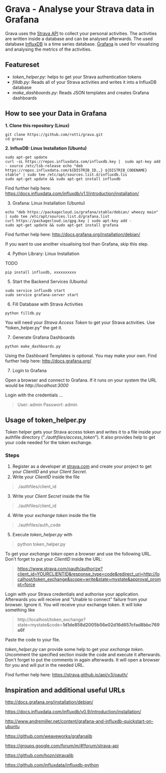 Grava - Analyse your Strava data in Grafana
=============================

Grava uses the [Strava API](https://strava.github.io/api/) to collect your personal activities. The activities are written inside a database and can be analysed afterwards.
The used database [InfluxDB](https://www.influxdata.com/) is a time series database. [Grafana](http://grafana.org/) is used for visualizing and analysing the metrics of the activities.


## Featureset
* *token_helper.py*: helps to get your Strava authentication tokens
* *filldb.py*: Reads all of your Strava activities and writes it into a InfluxDB database
* *make_dashboards.py*: Reads JSON templates and creates Grafana dashboards 

## How to see your Data in Grafana
**1. Clone this repository (Linux)**
  ```
  git clone https://github.com/rotti/grava.git
  cd grava
  ```

**2. InfluxDB: Linux Installation (Ubuntu)**

  ```
  sudo apt-get update
  curl -sL https://repos.influxdata.com/influxdb.key |  sudo apt-key add - source /etc/lsb-release echo "deb https://repos.influxdata.com/${DISTRIB_ID,,} ${DISTRIB_CODENAME} stable" | sudo tee /etc/apt/sources.list.d/influxdb.lis
  sudo apt-get update && sudo apt-get install influxdb
  ```

  Find further help here: https://docs.influxdata.com/influxdb/v1.1/introduction/installation/


3. Grafana: Linux Installation (Ubuntu)
  ```
  echo "deb https://packagecloud.io/grafana/stable/debian/ wheezy main" | sudo tee /etc/apt/sources.list.d/grafana.list 
  curl https://packagecloud.io/gpg.key | sudo apt-key add -
  sudo apt-get update && sudo apt-get install grafana
  ```

  Find further help here: http://docs.grafana.org/installation/debian/

  If you want to use another visualising tool than Grafana, skip this step.


4. Python Library: Linux Installation

  TODO

  ```
  pip install influxdb, xxxxxxxxxx

  ```

5. Start the Backend Services (Ubuntu)
  ```
  sudo service influxdb start
  sudo service grafana-server start
  ```


6. Fill Database with Strava Activities
  ```
  python filldb.py
  ```


  You will need your *Strava Access Token* to get your Strava activities. Use *token_helper.py" the get it.


7. Generate Grafana Dashboards
  ```
  python make_dashboards.py
  ```

  Using the Dashboard Templates is optional. You may make your own. Find further help here: http://docs.grafana.org/



7. Login to Grafana

  Open a browser and connect to Grafana. If it runs on your system the URL would be *http://localhost:3000*

  Login with the credentials ...

  > User: admin
  > Passwort: admin




## Usage of token_helper.py
Token helper gets your Strava access token and writes it to a file inside your authfile directory ("*./authfiles/access_token*"). It also provides help to get your code needed for the token exchange.

### Steps
1. Register as a developer at [strava.com](http://strava.com) and create your project to get your *ClientID* and your *Client Secret*.
2. Write your *ClientID* inside the file
> ./authfiles/client_id

3. Write your *Client Secret* inside the file 
> ./authfiles/client_id

4. Write your *exchange token* inside the file 
> ./authfiles/auth_code

5. Execute *token_helper.py* with 
> python token_helper.py

To get your *exchange token* open a browser and use the following URL. Don't forget to put your *ClientID* inside the URL:
> https://www.strava.com/oauth/authorize?client_id=YOURCLIENTID&response_type=code&redirect_uri=http://localhost/token_exchange&scope=write&state=mystate&approval_prompt=force

Login with your Strava credentials and authorise your application. Afterwards you will receive and "Unable to connect" failure from your browser. Ignore it. You will receive your exchange token. It will loke something like 
> http://localhost/token_exchange?state=mystate&code=**1d1de858d2005b56e02d16d657cfad8bbc769a6f**

Paste the code to your file.

*token_helper.py* can provide some help to get your *exchange token*. Uncomment the specified section inside the code and execute it afterwards. Don't forget to put the comments in again afterwards. It will open a browser for you and will put in the needed URL.

Find further help here: https://strava.github.io/api/v3/oauth/



## Inspiration and additional useful URLs

http://docs.grafana.org/installation/debian/

https://docs.influxdata.com/influxdb/v0.9/introduction/installation/

http://www.andremiller.net/content/grafana-and-influxdb-quickstart-on-ubuntu

https://github.com/weaveworks/grafanalib

https://groups.google.com/forum/m/#!forum/strava-api

https://github.com/hozn/stravalib

https://github.com/influxdata/influxdb-python
